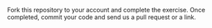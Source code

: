 Fork this repository to your account and complete the exercise. Once completed, commit your code and send us a pull request or a link.
